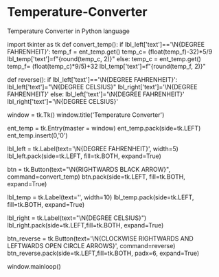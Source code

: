 # Temperature-Converter
Temperature Converter in Python language

import tkinter as tk
def convert_temp():
    if lbl_left['text']=='\N{DEGREE FAHRENHEIT}':
        temp_f = ent_temp.get()
        temp_c= (float(temp_f)-32)*5/9
        lbl_temp['text']=f"{round(temp_c, 2)}"
    else:
        temp_c = ent_temp.get()
        temp_f= (float(temp_c)*9/5)+32
        lbl_temp['text']=f"{round(temp_f, 2)}"        

def reverse():
    if lbl_left['text']=='\N{DEGREE FAHRENHEIT}':
        lbl_left['text']="\N{DEGREE CELSIUS}"
        lbl_right['text']='\N{DEGREE FAHRENHEIT}'
    else:
        lbl_left['text']='\N{DEGREE FAHRENHEIT}'
        lbl_right['text']='\N{DEGREE CELSIUS}'
        
window = tk.Tk()
window.title('Temperature Converter')

ent_temp = tk.Entry(master = window)
ent_temp.pack(side=tk.LEFT)
ent_temp.insert(0,'0')

lbl_left = tk.Label(text='\N{DEGREE FAHRENHEIT}', width=5)
lbl_left.pack(side=tk.LEFT, fill=tk.BOTH, expand=True)

btn = tk.Button(text="\N{RIGHTWARDS BLACK ARROW}", command=convert_temp)
btn.pack(side=tk.LEFT, fill=tk.BOTH, expand=True)

lbl_temp = tk.Label(text='', width=10)
lbl_temp.pack(side=tk.LEFT, fill=tk.BOTH, expand=True)

lbl_right = tk.Label(text="\N{DEGREE CELSIUS}")
lbl_right.pack(side=tk.LEFT,fill=tk.BOTH, expand=True)

btn_reverse = tk.Button(text='\N{CLOCKWISE RIGHTWARDS AND LEFTWARDS OPEN CIRCLE ARROWS}', command=reverse)
btn_reverse.pack(side=tk.LEFT,fill=tk.BOTH, padx=6, expand=True)

window.mainloop()

